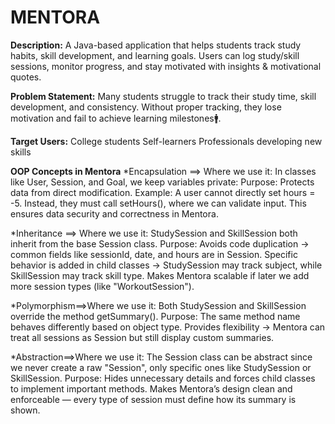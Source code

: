 # MENTORA
**Description:**
A Java-based application that helps students track study habits, skill development, and learning goals.
Users can log study/skill sessions, monitor progress, and stay motivated with insights & motivational quotes.

**Problem Statement:**
Many students struggle to track their study time, skill development, and consistency. 
Without proper tracking, they lose motivation and fail to achieve learning milestones🚹.

**Target Users:**
College students
Self-learners
Professionals developing new skills 

**OOP Concepts in Mentora**
*Encapsulation ==> Where we use it: In classes like User, Session, and Goal, we keep variables private:
Purpose:
Protects data from direct modification.
Example: A user cannot directly set hours = -5. Instead, they must call setHours(), where we can validate input.
This ensures data security and correctness in Mentora.

*Inheritance ==> Where we use it: StudySession and SkillSession both inherit from the base Session class.
Purpose:
Avoids code duplication → common fields like sessionId, date, and hours are in Session.
Specific behavior is added in child classes → StudySession may track subject, while SkillSession may track skill type.
Makes Mentora scalable if later we add more session types (like "WorkoutSession").

*Polymorphism==>Where we use it: Both StudySession and SkillSession override the method getSummary().
Purpose:
The same method name behaves differently based on object type.
Provides flexibility → Mentora can treat all sessions as Session but still display custom summaries.

*Abstraction==>Where we use it: The Session class can be abstract since we never create a raw "Session", only specific ones like StudySession or SkillSession.
Purpose:
Hides unnecessary details and forces child classes to implement important methods.
Makes Mentora’s design clean and enforceable — every type of session must define how its summary is shown.


